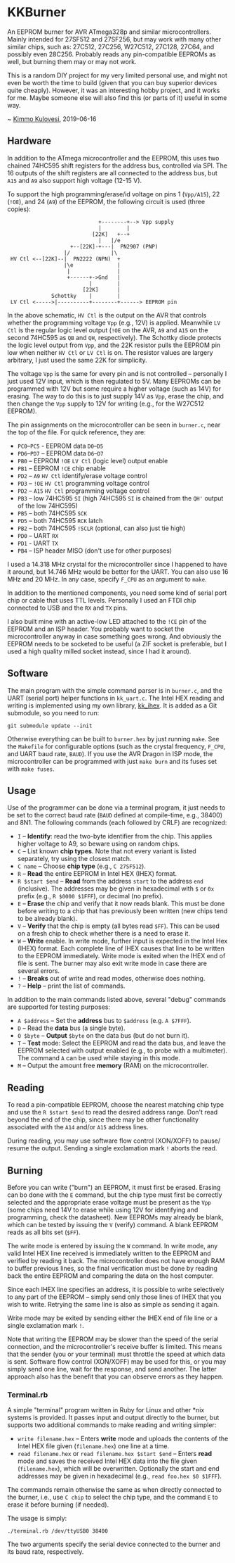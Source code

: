 # KKBurner

An EEPROM burner for AVR ATmega328p and similar microcontrollers.
Mainly intended for 27SF512 and 27SF256, but may work with many other
similar chips, such as: 27C512, 27C256, W27C512, 27C128, 27C64, and
possibly even 28C256. Probably reads any pin-compatible EEPROMs as
well, but burning them may or may not work.

This is a random DIY project for my very limited personal use, and
might not even be worth the time to build (given that you can buy
superior devices quite cheaply). However, it was an interesting
hobby project, and it works for me. Maybe someone else will also
find this (or parts of it) useful in some way.

~ [Kimmo Kulovesi](https://arkku.com/), 2019-06-16

## Hardware

In addition to the ATmega microcontroller and the EEPROM, this uses two
chained 74HC595 shift registers for the address bus, controlled via SPI.
The 16 outputs of the shift registers are all connected to the address
bus, but `A15` and `A9` also support high voltage (12-15 V).

To support the high programming/erase/id voltage on pins 1 (`Vpp/A15`),
22 (`!OE`), and 24 (`A9`) of the EEPROM, the following circuit is used
(three copies):

                                 +--------+--> Vpp supply
                                 |        |
                               [22K]   +--+
                                 |   |/e
                        +--[22K]-+---|  PN2907 (PNP)
                      |/             |\
     HV Ctl <--[22K]--|  PN2222 (NPN)  +
                      |\e              |
                       |               |
                       +------+->Gnd   |
                              |        |
                            [22K]      |
                  Schottky    |        |
     LV Ctl <----->|----------+--------+------> EEPROM pin

In the above schematic, `HV Ctl` is the output on the AVR that controls
whether the programming voltage `Vpp` (e.g., 12V) is applied. Meanwhile
`LV Ctl` is the regular logic level output (`!OE` on the AVR, `A9` and
`A15` on the second 74HC595 as `QB` and `QH`, respectively). The
Schottky diode protects the logic level output from `Vpp`, and the 22K
resistor pulls the EEPROM pin low when neither `HV Ctl` or `LV Ctl` is
on. The resistor values are largery arbitrary, I just used the same
22K for simplicity.

The voltage `Vpp` is the same for every pin and is not controlled –
personally I just used 12V input, which is then regulated to 5V. Many
EEPROMs can be programmed with 12V but some require a higher voltage
(such as 14V) for erasing. The way to do this is to just supply 14V
as `Vpp`, erase the chip, and then change the `Vpp` supply to 12V
for writing (e.g., for the W27C512 EEPROM).

The pin assignments on the microcontroller can be seen in `burner.c`,
near the top of the file. For quick reference, they are:

* `PC0`–`PC5` - EEPROM data `D0`–`D5`
* `PD6`–`PD7` – EEPROM data `D6`–`D7`
* `PB0` – EEPROM `!OE` `LV Ctl` (logic level) output enable
* `PB1` – EEPROM `!CE` chip enable
* `PD2` – `A9` `HV Ctl` identify/erase voltage control
* `PD3` – `!OE` `HV Ctl` programming voltage control
* `PD2` – `A15` `HV Ctl` programming voltage control
* `PB3` – low 74HC595 `SI` (high 74HC595 `SI` is chained from the
  `QH'` output of the low 74HC595)
* `PB5` – both 74HC595 `SCK`
* `PD5` – both 74HC595 `RCK` latch
* `PB2` – both 74HC595 `!SCLR` (optional, can also just tie high)
* `PD0` – UART `RX`
* `PD1` - UART `TX`
* `PB4` – ISP header MISO (don't use for other purposes)

I used a 14.318 MHz crystal for the microcontroller since I happened
to have it around, but 14.746 MHz would be better for the UART. You
can also use 16 MHz and 20 MHz. In any case, specify `F_CPU` as an
argument to `make`.

In addition to the mentioned components, you need some kind of serial
port chip or cable that uses TTL levels. Personally I used an FTDI chip
connected to USB and the `RX` and `TX` pins.

I also built mine with an active-low LED attached to the `!CE` pin of
the EEPROM and an ISP header. You probably want to socket the
microcontroller anyway in case something goes wrong. And obviously the
EEPROM needs to be socketed to be useful (a ZIF socket is preferable,
but I used a high quality milled socket instead, since I had it around).

## Software

The main program with the simple command parser is in `burner.c`,
and the UART (serial port) helper functions in `kk_uart.c`. The Intel
HEX reading and writing is implemented using my own library,
[kk_ihex](https://github.com/arkku/ihex). It is added as a Git submodule,
so you need to run:

    git submodule update --init

Otherwise everything can be built to `burner.hex` by just running
`make`. See the `Makefile` for configurable options (such as the crystal
frequency, `F_CPU`, and UART baud rate, `BAUD`). If you use the AVR
Dragon in ISP mode, the microcontroller can be programmed with just
`make burn` and its fuses set with `make fuses`.

## Usage

Use of the programmer can be done via a terminal program, it just needs
to be set to the correct baud rate (`BAUD` defined at compile-time, e.g.,
38400) and 8N1. The following commands (each followed by CRLF) are
recognized:

* `I` – **Identify**: read the two-byte identifier from the chip. This
  applies higher voltage to A9, so beware using on random chips.
* `C` – List known **chip types**. Note that not every variant
  is listed separately, try using the closest match.
* `C name` – Choose **chip type** (e.g., `C 27SF512`).
* `R` – **Read** the entire EEPROM in Intel HEX (IHEX) format.
* `R $start $end` – **Read** from the address `start` to the address
  `end` (inclusive). The addresses may be given in hexadecimal with `$`
  or `0x` prefix (e.g., `R $0000 $1FFF`), or decimal (no prefix).
* `E` – **Erase** the chip and verify that it now reads blank. This
  must be done before writing to a chip that has previously been
  written (new chips tend to be already blank).
* `V` – **Verify** that the chip is empty (all bytes read `$FF`). This
  can be used on a fresh chip to check whether there is a need to
  erase it.
* `W` – **Write** enable. In write mode, further input is expected
  in the Intel Hex (IHEX) format. Each complete line of IHEX causes
  that line to be written to the EEPROM immediately. Write mode is
  exited when the IHEX end of file is sent. The burner may
  also exit write mode in case there are several errors.
* `!` – **Breaks** out of write and read modes, otherwise does nothing.
* `?` – **Help**  – print the list of commands.

In addition to the main commands listed above, several "debug" commands are
supported for testing purposes:

* `A $address` – Set the **address** bus to `$address` (e.g. `A $7FFF`).
* `D` – Read the **data** bus (a single byte).
* `O $byte` – **Output** `$byte` on the data bus (but do not burn it).
* `T` – **Test** mode: Select the EEPROM and read the data bus, and
  leave the EEPROM selected with output enabled (e.g., to probe with
  a multimeter). The command `A` can be used while staying in this mode.
* `M` – Output the amount free **memory** (RAM) on the microcontroller.

## Reading

To read a pin-compatible EEPROM, choose the nearest matching chip type
and use the `R $start $end` to read the desired address range. Don't read
beyond the end of the chip, since there may be other functionality
associated with the `A14` and/or `A15` address lines.

During reading, you may use software flow control (XON/XOFF) to pause/
resume the output. Sending a single exclamation mark `!` aborts the read.

## Burning

Before you can write ("burn") an EEPROM, it must first be erased. Erasing
can bo done with the `E` command, but the chip type must first be
correctly selected and the appropriate erase voltage must be present as
the `Vpp` (some chips need 14V to erase while using 12V for identifying
and programming, check the datasheet). New EEPROMs may already be blank,
which can be tested by issuing the `V` (verify) command. A blank EEPROM
reads as all bits set (`$FF`).

The write mode is entered by issuing the `W` command. In write mode, any
valid Intel HEX line received is immediately written to the EEPROM and
verified by reading it back. The microcontroller does not have enough RAM
to buffer previous lines, so the final verification must be done by
reading back the entire EEPROM and comparing the data on the host
computer.

Since each IHEX line specifies an address, it is possible to write
selectively to any part of the EEPROM – simply send only those lines of
IHEX that you wish to write. Retrying the same line is also as simple as
sending it again.

Write mode may be exited by sending either the IHEX end of file line or a
single exclamation mark `!`.

Note that writing the EEPROM may be slower than the speed of the serial
connection, and the microcontroller's receive buffer is limited. This
means that the sender (you or your terminal) must throttle the speed at
which data is sent. Software flow control (XON/XOFF) may be used for this,
or you may simply send one line, wait for the response, and send
another. The latter approach also has the benefit that you can observe
errors as they happen.

### Terminal.rb

A simple "terminal" program written in Ruby for Linux and other *nix
systems is provided. It passes input and output directly to the burner,
but supports two additional commands to make reading and writing simpler:

* `write filename.hex` – Enters **write** mode and uploads the contents
  of the Intel HEX file given (`filename.hex`) one line at a time.
* `read filename.hex` or `read filename.hex $start $end` – Enters
  **read** mode and saves the received Intel HEX data into the file
  given (`filename.hex`), which will be overwritten. Optionally the
  start and end addresses may be given in hexadecimal (e.g., `read
  foo.hex $0 $1FFF`).

The commands remain otherwise the same as when directly connected to
the burner, i.e., use `C chip` to select the chip type, and the
command `E` to erase it before burning (if needed).

The usage is simply:

    ./terminal.rb /dev/ttyUSB0 38400

The two arguments specify the serial device connected to the burner and
its baud rate, respectively.
